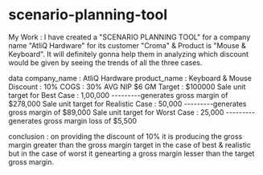# scenario-planning-tool

My Work : 
I have created a "SCENARIO PLANNING TOOL" for a company name "AtliQ Hardware" for its customer "Croma" & Product is "Mouse & Keyboard". It will definitely gonna help them in analyzing which discount would be given by seeing the trends of all the three cases.

data
company_name : AtliQ Hardware
product_name : Keyboard & Mouse
Discount : 10%
COGS : 30%
AVG NIP $6
GM Target : $100000
Sale unit target for Best Case : 1,00,000 ---------generates gross margin of $278,000
Sale unit target for Realistic Case : 50,000 ---------generates gross margin of $89,000
Sale unit target for Worst Case : 25,000 ---------generates gross margin loss of $5,500

conclusion : on providing the discount of 10% it is producing the gross margin greater than the gross margin target in the case of best & realistic
             but in the case of worst it genearting a gross margin lesser than the target gross margin.

